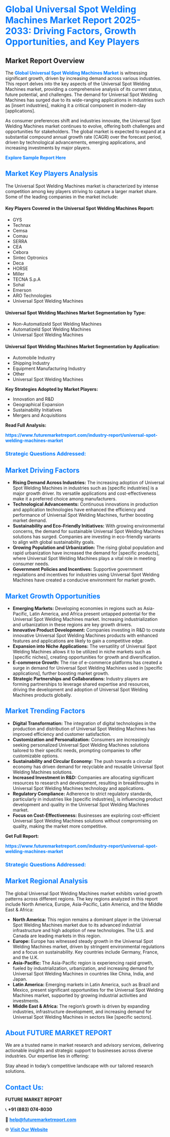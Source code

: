 <h1 style="color: #007BFF;">Global Universal Spot Welding Machines Market Report 2025-2033: Driving Factors, Growth Opportunities, and Key Players</h1>

<section id="overview">
<h2>Market Report Overview</h2>
<p>The <a href="https://www.futuremarketreport.com/industry-report/universal-spot-welding-machines-market" style="color: #007BFF; text-decoration: none;"><strong>Global Universal Spot Welding Machines Market</strong></a> is witnessing significant growth, driven by increasing demand across various industries. This report delves into the key aspects of the Universal Spot Welding Machines market, providing a comprehensive analysis of its current status, future potential, and challenges. The demand for Universal Spot Welding Machines has surged due to its wide-ranging applications in industries such as [insert industries], making it a critical component in modern-day [applications].</p>
<p>As consumer preferences shift and industries innovate, the Universal Spot Welding Machines market continues to evolve, offering both challenges and opportunities for stakeholders. The global market is expected to expand at a substantial compound annual growth rate (CAGR) over the forecast period, driven by technological advancements, emerging applications, and increasing investments by major players.</p>
</section>

<section id="overview">
<p><a href="https://www.futuremarketreport.com/request-sample/reportId=99687" style="color: #007BFF; text-decoration: none;"><strong>Explore Sample Report Here</strong></a></p>
</section>

<section id="key-players">
<h2 style="color: #007BFF;">Market Key Players Analysis</h2>
<p>The Universal Spot Welding Machines market is characterized by intense competition among key players striving to capture a larger market share. Some of the leading companies in the market include:</p>
<h4>Key Players Covered in the Universal Spot Welding Machines Report:</h4>
<ul><li>GYS</li><li>Technax</li><li>Cemsa</li><li>Comau</li><li>SERRA</li><li>CEA</li><li>Cebora</li><li>Sintec Optronics</li><li>Deca</li><li>HORSE</li><li>Miller</li><li>TECNA S.p.A</li><li>Sohal</li><li>Emerson</li><li>ARO Technologies</li><li>Universal Spot Welding Machines</li></ul>
<h4>Universal Spot Welding Machines Market Segmentation by Type:</h4>
<ul><li>Non-Automatizeld Spot Welding Machines</li><li>Automatizeld Spot Welding Machines</li><li>Universal Spot Welding Machines</li></ul>

<h4>Universal Spot Welding Machines Market Segmentation by Application:</h4>
<ul><li>Automobile Industry</li><li>Shipping Industry</li><li>Equipment Manufacturing Industry</li><li>Other</li><li>Universal Spot Welding Machines</li></ul>
<p><strong>Key Strategies Adopted by Market Players:</strong></p>
<ul>
<li>Innovation and R&D</li>
<li>Geographical Expansion</li>
<li>Sustainability Initiatives</li>
<li>Mergers and Acquisitions</li>
</ul>
</section>

<section>
<p><strong>Read Full Analysis: </strong></p><a href="https://www.futuremarketreport.com/industry-report/universal-spot-welding-machines-market" style="color: #007BFF; text-decoration: none;"><strong>https://www.futuremarketreport.com/industry-report/universal-spot-welding-machines-market</strong></a>
<h3 style="color: #007BFF;">Strategic Questions Addressed:</h3>
</section>

<section id="driving-factors">
<h2 style="color: #007BFF;">Market Driving Factors</h2>
<ul>
<li><strong>Rising Demand Across Industries:</strong> The increasing adoption of Universal Spot Welding Machines in industries such as [specific industries] is a major growth driver. Its versatile applications and cost-effectiveness make it a preferred choice among manufacturers.</li>
<li><strong>Technological Advancements:</strong> Continuous innovations in production and application technologies have enhanced the efficiency and performance of Universal Spot Welding Machines, further boosting market demand.</li>
<li><strong>Sustainability and Eco-Friendly Initiatives:</strong> With growing environmental concerns, the demand for sustainable Universal Spot Welding Machines solutions has surged. Companies are investing in eco-friendly variants to align with global sustainability goals.</li>
<li><strong>Growing Population and Urbanization:</strong> The rising global population and rapid urbanization have increased the demand for [specific products], where Universal Spot Welding Machines plays a vital role in meeting consumer needs.</li>
<li><strong>Government Policies and Incentives:</strong> Supportive government regulations and incentives for industries using Universal Spot Welding Machines have created a conducive environment for market growth.</li>
</ul>
</section>

<section id="growth-opportunities">
<h2 style="color: #007BFF;">Market Growth Opportunities</h2>
<ul>
<li><strong>Emerging Markets:</strong> Developing economies in regions such as Asia-Pacific, Latin America, and Africa present untapped potential for the Universal Spot Welding Machines market. Increasing industrialization and urbanization in these regions are key growth drivers.</li>
<li><strong>Innovative Product Development:</strong> Companies investing in R&D to create innovative Universal Spot Welding Machines products with enhanced features and applications are likely to gain a competitive edge.</li>
<li><strong>Expansion into Niche Applications:</strong> The versatility of Universal Spot Welding Machines allows it to be utilized in niche markets such as [specific niches], creating opportunities for growth and diversification.</li>
<li><strong>E-commerce Growth:</strong> The rise of e-commerce platforms has created a surge in demand for Universal Spot Welding Machines used in [specific applications], further boosting market growth.</li>
<li><strong>Strategic Partnerships and Collaborations:</strong> Industry players are forming partnerships to leverage shared expertise and resources, driving the development and adoption of Universal Spot Welding Machines products globally.</li>
</ul>
</section>

<section id="trending-factors">
<h2 style="color: #007BFF;">Market Trending Factors</h2>
<ul>
<li><strong>Digital Transformation:</strong> The integration of digital technologies in the production and distribution of Universal Spot Welding Machines has improved efficiency and customer satisfaction.</li>
<li><strong>Customization and Personalization:</strong> Consumers are increasingly seeking personalized Universal Spot Welding Machines solutions tailored to their specific needs, prompting companies to offer customizable options.</li>
<li><strong>Sustainability and Circular Economy:</strong> The push towards a circular economy has driven demand for recyclable and reusable Universal Spot Welding Machines solutions.</li>
<li><strong>Increased Investment in R&D:</strong> Companies are allocating significant resources to research and development, resulting in breakthroughs in Universal Spot Welding Machines technology and applications.</li>
<li><strong>Regulatory Compliance:</strong> Adherence to strict regulatory standards, particularly in industries like [specific industries], is influencing product development and quality in the Universal Spot Welding Machines market.</li>
<li><strong>Focus on Cost-Effectiveness:</strong> Businesses are exploring cost-efficient Universal Spot Welding Machines solutions without compromising on quality, making the market more competitive.</li>
</ul>
</section>

<section>
<p><strong>Get Full Report: </strong></p><a href="https://www.futuremarketreport.com/industry-report/universal-spot-welding-machines-market" style="color: #007BFF; text-decoration: none;"><strong>https://www.futuremarketreport.com/industry-report/universal-spot-welding-machines-market</strong></a>
<h3 style="color: #007BFF;">Strategic Questions Addressed:</h3>
</section>


<section id="regional-analysis">
<h2 style="color: #007BFF;">Market Regional Analysis</h2>
<p>The global Universal Spot Welding Machines market exhibits varied growth patterns across different regions. The key regions analyzed in this report include North America, Europe, Asia-Pacific, Latin America, and the Middle East & Africa:</p>
<ul>
<li><strong>North America:</strong> This region remains a dominant player in the Universal Spot Welding Machines market due to its advanced industrial infrastructure and high adoption of new technologies. The U.S. and Canada are leading markets in this region.</li>
<li><strong>Europe:</strong> Europe has witnessed steady growth in the Universal Spot Welding Machines market, driven by stringent environmental regulations and a focus on sustainability. Key countries include Germany, France, and the U.K.</li>
<li><strong>Asia-Pacific:</strong> The Asia-Pacific region is experiencing rapid growth, fueled by industrialization, urbanization, and increasing demand for Universal Spot Welding Machines in countries like China, India, and Japan.</li>
<li><strong>Latin America:</strong> Emerging markets in Latin America, such as Brazil and Mexico, present significant opportunities for the Universal Spot Welding Machines market, supported by growing industrial activities and investments.</li>
<li><strong>Middle East & Africa:</strong> The region’s growth is driven by expanding industries, infrastructure development, and increasing demand for Universal Spot Welding Machines in sectors like [specific sectors].</li>
</ul>
</section>

<footer>
<h2 style="color: #007BFF;">About FUTURE MARKET REPORT</h2>
<p>We are a trusted name in market research and advisory services, delivering actionable insights and strategic support to businesses across diverse industries. Our expertise lies in offering:</p>

<p>Stay ahead in today’s competitive landscape with our tailored research solutions.</p>

<h2 style="color: #007BFF;">Contact Us:</h2>
<p><strong>FUTURE MARKET REPORT</strong></p>
<p>📞 <strong>+91 (883) 074-8030</strong></p>
<p>📧 <strong><a href="mailto:help@futuremarketreport.com" style="color: #007BFF;">help@futuremarketreport.com</a></strong></p>
<p>🌐 <strong><a href="https://www.futuremarketreport.com/" style="color: #007BFF;">Visit Our Website</a></strong></p>
</footer>